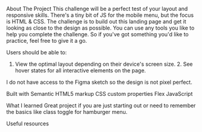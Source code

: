 About The Project
This challenge will be a perfect test of your layout and responsive skills. There's a tiny bit of JS for the mobile menu, but the focus is HTML & CSS. The challenge is to build out this landing page and get it looking as close to the design as possible. You can use any tools you like to help you complete the challenge. So if you've got something you'd like to practice, feel free to give it a go.



Users should be able to:
1. View the optimal layout depending on their device's screen size. 2. See hover states for all interactive elements on the page.

I do not have access to the Figma sketch so the design is not pixel perfect.

Built with
Semantic HTML5 markup
CSS custom properties
Flex
JavaScript


What I learned
Great project if you are just starting out or need to remember the basics like class toggle for hamburger menu.

Useful resources
